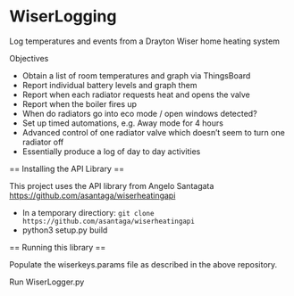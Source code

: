 # WiserLogging
Log temperatures and events from a Drayton Wiser home heating system

Objectives
  *  Obtain a list of room temperatures and graph via ThingsBoard
  *  Report individual battery levels and graph them
  *  Report when each radiator requests heat and opens the valve
  *  Report when the boiler fires up
  *  When do radiators go into eco mode / open windows detected?
  *  Set up timed automations, e.g. Away mode for 4 hours
  *  Advanced control of one radiator valve which doesn’t seem to turn one radiator off
  *  Essentially produce a log of day to day activities

== Installing the API Library ==

This project uses the API library from Angelo Santagata https://github.com/asantaga/wiserheatingapi
* In a temporary directiory: `git clone https://github.com/asantaga/wiserheatingapi`
* python3 setup.py build

== Running this library ==

Populate the wiserkeys.params file as described in the above repository.

Run WiserLogger.py

